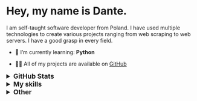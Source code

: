 # Hey, my name is Dante.

I am self-taught software developer from Poland. I have used multiple technologies to create various projects ranging from web scraping to web servers. I have a good grasp in every field.

- 🌱 I’m currently learning: **Python**

- 👨‍💻 All of my projects are available on [GitHub](https://github.com/dantefernando?tab=repositories)

<details>
  <summary style="font-size:1.25em"><strong>GitHub Stats</strong></summary>
  <a href="https://github.com/anuraghazra/github-readme-stats" title="Go to Source">
    <img height=175 align="center" src="https://github-readme-stats.vercel.app/api?username=dantefernando&show_icons=true&theme=tokyonight">
  </a>
  <a href="https://github.com/anuraghazra/github-readme-stats">
  <img height=175 align="center" src="https://github-readme-stats.vercel.app/api/top-langs/?username=dantefernando&title_color=2aa889&text_color=99d1ce&icon_color=2bbc8a&bg_color=0c1014&langs_count=8&layout=compact" />
  </a>
</details>


<details>
  <summary style="font-size:1.25em"><strong>My skills</strong></summary>
 
 ## Languages

![Python](https://img.shields.io/badge/python%20-%2314354C.svg?&style=for-the-badge&logo=python&logoColor=white)
![Shell Script](https://img.shields.io/badge/shell_script%20-%23121011.svg?&style=for-the-badge&logo=gnu-bash&logoColor=white)
![Markdown](https://img.shields.io/badge/markdown-%23000000.svg?&style=for-the-badge&logo=markdown&logoColor=white)

## Frameworks

![Selenium](https://img.shields.io/badge/selenium%20-%2343B02A.svg?&style=for-the-badge&logo=selenium&logoColor=white)

## Version Control

![Git](https://img.shields.io/badge/git%20-%23F05033.svg?&style=for-the-badge&logo=git&logoColor=white)
![GitHub](https://img.shields.io/badge/github%20-%23121011.svg?&style=for-the-badge&logo=github&logoColor=white)

## Operating Systems

![Ubuntu](https://img.shields.io/badge/Ubuntu-E95420?style=for-the-badge&logo=ubuntu&logoColor=white)
![Windows 10](https://img.shields.io/badge/Windows-0078D6?style=for-the-badge&logo=windows&logoColor=white)

</details>

<details>
  <summary style="font-size:1.25em"><strong>Other</strong></summary>

## Social

[![github](https://img.shields.io/badge/github-%2324292e.svg?&style=for-the-badge&logo=github&logoColor=white)](https://github.com/dantefernando)

## Contact

[![gmail](https://img.shields.io/badge/gmail-%23D14836.svg?&style=for-the-badge&logo=gmail&logoColor=white)](mailto:dantefernando0410@gmail.com)
[discord](https://img.shields.io/badge/Suntzu#5019%238144-7289DA.svg?&style=for-the-badge&logo=discord&logoColor=white)

</details>

